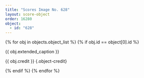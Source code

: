 ```yaml
---
title: "Scores Image No. 628"
layout: score-object
order: 16280
object:
  - id: "628"
---
```


{% for obj in objects.object_list %}
{% if obj.id == object[0].id %}

{{ obj.extended_caption }}

{{ obj.credit }} {.object-credit}

{% endif %}
{% endfor %}
